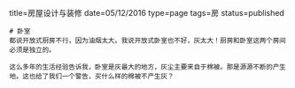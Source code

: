 title=房屋设计与装修
date=05/12/2016
type=page
tags=房
status=published
~~~~~~
# 卧室
都说开放式厨房不行，因为油烟太大。我说开放式卧室也不好，灰太大！厨房和卧室这两个房间必须是独立的。

这么多年的生活经验告诉我，卧室是灰最大的地方，灰尘主要来自于棉被。那是源源不断的产生地。这也给了我们一个警告，买什么样的棉被不产生灰？
